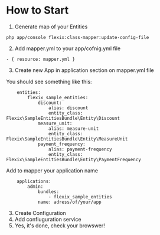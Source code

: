 # How to Start
1. Generate map of your Entities
 ```
php app/console flexix:class-mapper:update-config-file
```
2. Add mapper.yml to your app/cofnig.yml file 
 ```
 - { resource: mapper.yml }
```
3. Create new App in application section on mapper.yml file

You should see something like this:
```
    entities:
        flexix_sample_entities:
            discount:
                alias: discount
                entity_class: Flexix\SampleEntitiesBundle\Entity\Discount
            measure_unit:
                alias: measure-unit
                entity_class: Flexix\SampleEntitiesBundle\Entity\MeasureUnit
            payment_frequency:
                alias: payment-frequency
                entity_class: Flexix\SampleEntitiesBundle\Entity\PaymentFrequency
```

Add to mapper your application name 
```
    applications:
        admin:
            bundles:
                - flexix_sample_entities
            name: adress/of/your/app
```
3. Create Configuration
4. Add confiuguration service
5. Yes, it's done, check your browswer!
